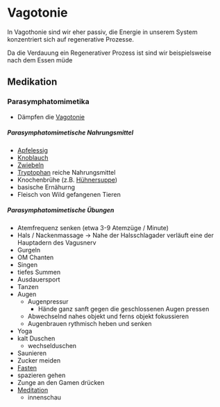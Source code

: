 # Vagotonie
In Vagothonie sind wir eher passiv, die Energie in unserem System konzentriert sich auf regenerative Prozesse.

Da die Verdauung ein Regenerativer Prozess ist sind wir beispielsweise nach dem Essen müde

## Medikation
		
### Parasymphatomimetika
- Dämpfen die [Vagotonie](#Vagotonie)

##### Parasymphatomimetische Nahrungsmittel
- [Apfelessig](../../../../Stoffe/Rohstoffe/Apfelessig.md#Apfelessig)
- [Knoblauch](../../../../Stoffe/Rohstoffe/Knoblauch.md#Knoblauch)
- [Zwiebeln](../../../../Stoffe/Rohstoffe/Zwiebel.md#Zwiebeln)
- [Tryptophan](../../../../Stoffe/Nahrungs_Inhaltsstoffe/Eiweiße/Tryptophan.md#Tryptophan) reiche Nahrungsmittel
- Knochenbrühe (z.B. [Hühnersuppe](../../../../Rezepte%20und%20Anleitungen/Hühnersuppe.md#Hühnersuppe))
- basische Ernähurng
- Fleisch von Wild gefangenen Tieren

##### Parasymphatomimetische Übungen
- Atemfrequenz senken (etwa 3-9 Atemzüge / Minute)
- Hals / Nackenmassage -> Nahe der Halsschlagader verläuft eine der Hauptadern des Vagusnerv
- Gurgeln
- OM Chanten
- Singen
- tiefes Summen
- Ausdauersport
- Tanzen
- Augen
	- Augenpressur
		- Hände ganz sanft gegen die geschlossenen Augen pressen
	- Abwechselnd nahes objekt und ferns objekt fokussieren
	- Augenbrauen rythmisch heben und senken
- Yoga
- kalt Duschen
	- wechselduschen
- Saunieren
- Zucker meiden
- [Fasten](../../../../Glossar/Fasten.md#Fasten)
- spazieren gehen
- Zunge an den Gamen drücken
- [Meditation](../../../Meditation.md#Meditation)
	- innenschau
